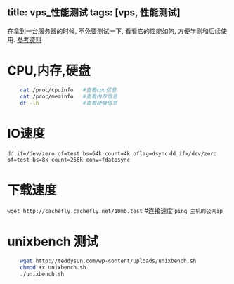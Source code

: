 title: vps_性能测试
tags: [vps, 性能测试]
---

在拿到一台服务器的时候, 不免要测试一下, 看看它的性能如何, 方便学则和后续使用. 
[参考资料][5个简单实用的VPS性能测试方法-老左]

# CPU,内存,硬盘
```bash
    cat /proc/cpuinfo   #查看cpu信息
    cat /proc/meminfo   #查看内存信息
    df -lh              #查看硬盘信息
```

# IO速度
`dd if=/dev/zero of=test bs=64k count=4k oflag=dsync`
`dd if=/dev/zero of=test bs=8k count=256k conv=fdatasync`

# 下载速度
`wget http://cachefly.cachefly.net/10mb.test`
#连接速度
`ping 主机的公网ip`
# unixbench 测试
```bash
    wget http://teddysun.com/wp-content/uploads/unixbench.sh
    chmod +x unixbench.sh
    ./unixbench.sh
```

[5个简单实用的VPS性能测试方法-老左]:http://www.laozuo.org/1592.html
